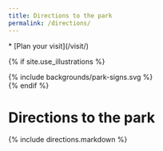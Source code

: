 ```yaml
---
title: Directions to the park
permalink: /directions/
---
```


<nav markdown="1">
* [Plan your visit](/visit/)
</nav>

{% if site.use_illustrations %}
<style>
.illustration {
  grid-column: -3/-1;
  grid-row: 3/6;
}
.illustration svg {
  height: 20vmax;
  width: auto;
}
main h1 + p,
main h1 + p + p {
  grid-column-end: -4;
}
main > nav:first-child {
  grid-row-start: 1;
}
</style>

<div class="illustration">
{% include backgrounds/park-signs.svg %}
</div>
{% endif %}

Directions to <span class="avoid-break">the park</span>
======================

{% include directions.markdown %}
